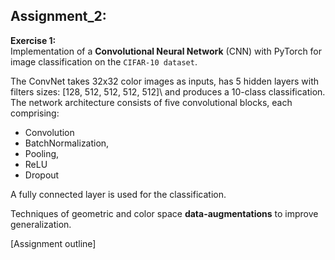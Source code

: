 ## Assignment_2: 

**Exercise 1:**\
Implementation of a **Convolutional Neural Network** (CNN) with PyTorch for image classification on the `CIFAR-10 dataset`.

The ConvNet takes 32x32 color images as inputs, has 5 hidden layers with filters sizes: [128, 512, 512, 512, 512]\ and produces a 10-class classification.\
The network architecture consists of five convolutional blocks, each comprising:

- Convolution
- BatchNormalization,
- Pooling,
- ReLU
- Dropout
  
A fully connected layer is used for the classification.

Techniques of geometric and color space **data-augmentations** to improve generalization.

[Assignment outline]
